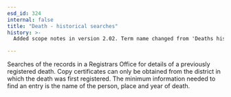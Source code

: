 ```yaml
---
esd_id: 324
internal: false
title: "Death - historical searches"
history: >-
  Added scope notes in version 2.02. Term name changed from 'Deaths historical searches' to 'Death - historical searches' in version 3.00.

---
```


Searches of the records in a Registrars Office for details of a previously registered death.  Copy certificates can only be obtained from the district in which the death was first registered.  The minimum information needed to find an entry is the name of the person, place and year of death.

